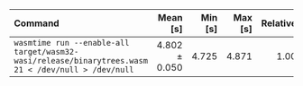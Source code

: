 | Command | Mean [s] | Min [s] | Max [s] | Relative |
|:---|---:|---:|---:|---:|
| `wasmtime run --enable-all target/wasm32-wasi/release/binarytrees.wasm 21 < /dev/null > /dev/null` | 4.802 ± 0.050 | 4.725 | 4.871 | 1.00 |

